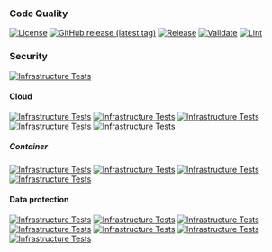 ### Code Quality
[![License](https://img.shields.io/github/license/geekcell/terraform-aws-iam-github-oidc-provider)](https://github.com/geekcell/terraform-aws-iam-github-oidc-provider/blob/master/LICENSE)
[![GitHub release (latest tag)](https://img.shields.io/github/v/release/geekcell/terraform-aws-iam-github-oidc-provider?logo=github&sort=semver)](https://github.com/geekcell/terraform-aws-iam-github-oidc-provider/releases)
[![Release](https://github.com/geekcell/terraform-aws-iam-github-oidc-provider/actions/workflows/release.yaml/badge.svg)](https://github.com/geekcell/terraform-aws-iam-github-oidc-provider/actions/workflows/release.yaml)
[![Validate](https://github.com/geekcell/terraform-aws-iam-github-oidc-provider/actions/workflows/validate.yaml/badge.svg)](https://github.com/geekcell/terraform-aws-iam-github-oidc-provider/actions/workflows/validate.yaml)
[![Lint](https://github.com/geekcell/terraform-aws-iam-github-oidc-provider/actions/workflows/linter.yaml/badge.svg)](https://github.com/geekcell/terraform-aws-iam-github-oidc-provider/actions/workflows/linter.yaml)

### Security
[![Infrastructure Tests](https://www.bridgecrew.cloud/badges/github/geekcell/terraform-aws-iam-github-oidc-provider/general)](https://www.bridgecrew.cloud/link/badge?vcs=github&fullRepo=geekcell%2Fterraform-aws-iam-github-oidc-provider&benchmark=INFRASTRUCTURE+SECURITY)

#### Cloud
[![Infrastructure Tests](https://www.bridgecrew.cloud/badges/github/geekcell/terraform-aws-iam-github-oidc-provider/cis_aws)](https://www.bridgecrew.cloud/link/badge?vcs=github&fullRepo=geekcell%2Fterraform-aws-iam-github-oidc-provider&benchmark=CIS+AWS+V1.2)
[![Infrastructure Tests](https://www.bridgecrew.cloud/badges/github/geekcell/terraform-aws-iam-github-oidc-provider/cis_aws_13)](https://www.bridgecrew.cloud/link/badge?vcs=github&fullRepo=geekcell%2Fterraform-aws-iam-github-oidc-provider&benchmark=CIS+AWS+V1.3)
[![Infrastructure Tests](https://www.bridgecrew.cloud/badges/github/geekcell/terraform-aws-iam-github-oidc-provider/cis_azure)](https://www.bridgecrew.cloud/link/badge?vcs=github&fullRepo=geekcell%2Fterraform-aws-iam-github-oidc-provider&benchmark=CIS+AZURE+V1.1)
[![Infrastructure Tests](https://www.bridgecrew.cloud/badges/github/geekcell/terraform-aws-iam-github-oidc-provider/cis_azure_13)](https://www.bridgecrew.cloud/link/badge?vcs=github&fullRepo=geekcell%2Fterraform-aws-iam-github-oidc-provider&benchmark=CIS+AZURE+V1.3)
[![Infrastructure Tests](https://www.bridgecrew.cloud/badges/github/geekcell/terraform-aws-iam-github-oidc-provider/cis_gcp)](https://www.bridgecrew.cloud/link/badge?vcs=github&fullRepo=geekcell%2Fterraform-aws-iam-github-oidc-provider&benchmark=CIS+GCP+V1.1)

##### Container
[![Infrastructure Tests](https://www.bridgecrew.cloud/badges/github/geekcell/terraform-aws-iam-github-oidc-provider/cis_kubernetes_16)](https://www.bridgecrew.cloud/link/badge?vcs=github&fullRepo=geekcell%2Fterraform-aws-iam-github-oidc-provider&benchmark=CIS+KUBERNETES+V1.6)
[![Infrastructure Tests](https://www.bridgecrew.cloud/badges/github/geekcell/terraform-aws-iam-github-oidc-provider/cis_eks_11)](https://www.bridgecrew.cloud/link/badge?vcs=github&fullRepo=geekcell%2Fterraform-aws-iam-github-oidc-provider&benchmark=CIS+EKS+V1.1)
[![Infrastructure Tests](https://www.bridgecrew.cloud/badges/github/geekcell/terraform-aws-iam-github-oidc-provider/cis_gke_11)](https://www.bridgecrew.cloud/link/badge?vcs=github&fullRepo=geekcell%2Fterraform-aws-iam-github-oidc-provider&benchmark=CIS+GKE+V1.1)
[![Infrastructure Tests](https://www.bridgecrew.cloud/badges/github/geekcell/terraform-aws-iam-github-oidc-provider/cis_kubernetes)](https://www.bridgecrew.cloud/link/badge?vcs=github&fullRepo=geekcell%2Fterraform-aws-iam-github-oidc-provider&benchmark=CIS+KUBERNETES+V1.5)

#### Data protection
[![Infrastructure Tests](https://www.bridgecrew.cloud/badges/github/geekcell/terraform-aws-iam-github-oidc-provider/soc2)](https://www.bridgecrew.cloud/link/badge?vcs=github&fullRepo=geekcell%2Fterraform-aws-iam-github-oidc-provider&benchmark=SOC2)
[![Infrastructure Tests](https://www.bridgecrew.cloud/badges/github/geekcell/terraform-aws-iam-github-oidc-provider/pci)](https://www.bridgecrew.cloud/link/badge?vcs=github&fullRepo=geekcell%2Fterraform-aws-iam-github-oidc-provider&benchmark=PCI-DSS+V3.2)
[![Infrastructure Tests](https://www.bridgecrew.cloud/badges/github/geekcell/terraform-aws-iam-github-oidc-provider/pci_dss_v321)](https://www.bridgecrew.cloud/link/badge?vcs=github&fullRepo=geekcell%2Fterraform-aws-iam-github-oidc-provider&benchmark=PCI-DSS+V3.2.1)
[![Infrastructure Tests](https://www.bridgecrew.cloud/badges/github/geekcell/terraform-aws-iam-github-oidc-provider/iso)](https://www.bridgecrew.cloud/link/badge?vcs=github&fullRepo=geekcell%2Fterraform-aws-iam-github-oidc-provider&benchmark=ISO27001)
[![Infrastructure Tests](https://www.bridgecrew.cloud/badges/github/geekcell/terraform-aws-iam-github-oidc-provider/nist)](https://www.bridgecrew.cloud/link/badge?vcs=github&fullRepo=geekcell%2Fterraform-aws-iam-github-oidc-provider&benchmark=NIST-800-53)
[![Infrastructure Tests](https://www.bridgecrew.cloud/badges/github/geekcell/terraform-aws-iam-github-oidc-provider/hipaa)](https://www.bridgecrew.cloud/link/badge?vcs=github&fullRepo=geekcell%2Fterraform-aws-iam-github-oidc-provider&benchmark=HIPAA)
[![Infrastructure Tests](https://www.bridgecrew.cloud/badges/github/geekcell/terraform-aws-iam-github-oidc-provider/fedramp_moderate)](https://www.bridgecrew.cloud/link/badge?vcs=github&fullRepo=geekcell%2Fterraform-aws-iam-github-oidc-provider&benchmark=FEDRAMP+%28MODERATE%29)

